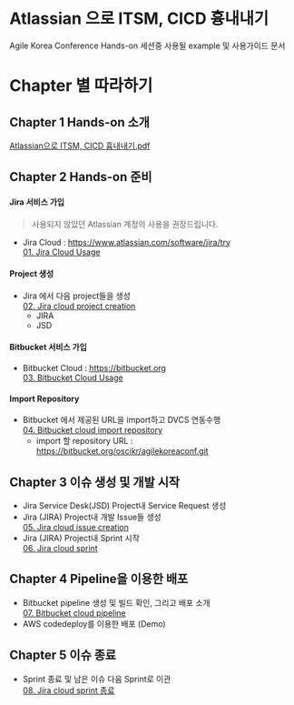 # Atlassian 으로 ITSM, CICD 흉내내기
Agile Korea Conference Hands-on 세션중 사용될 example 및 사용가이드 문서

# Chapter 별 따라하기
## Chapter 1 Hands-on 소개
[Atlassian으로 ITSM, CICD 흉내내기.pdf](https://github.com/jacobbaek/agilekoreaconference/blob/master/files/AgileConferenceITSMCICD흉내내기.pdf)

## Chapter 2 Hands-on 준비
#### Jira 서비스 가입
> 사용되지 않았던 Atlassian 계정의 사용을 권장드립니다.
- Jira Cloud : https://www.atlassian.com/software/jira/try <br>
[01. Jira Cloud Usage](https://github.com/jacobbaek/agilekoreaconference/blob/master/files/01.%2BJira%2Bcloud%2Bprepare.pdf)

#### Project 생성
- Jira 에서 다음 project들을 생성<br>
[02. Jira cloud project creation](https://github.com/jacobbaek/agilekoreaconference/blob/master/files/02.%2BJira%2Bcloud%2Bproject%2Bcreation.pdf)
  - JIRA
  - JSD

#### Bitbucket 서비스 가입
- Bitbucket Cloud : https://bitbucket.org<br>
[03. Bitbucket Cloud Usage](https://github.com/jacobbaek/agilekoreaconference/blob/master/files/03.%2BBitbucket%2Bcloud%2B%EC%A4%80%EB%B9%84.pdf)

#### Import Repository 
- Bitbucket 에서 제공된 URL을 import하고 DVCS 연동수행<br>
  [04. Bitbucket cloud import repository](https://github.com/jacobbaek/agilekoreaconference/blob/master/files/04.%2BBitbucket%2Bcloud%2Bimport%2Brepository.pdf)
  - import 할 repository URL : https://bitbucket.org/oscikr/agilekoreaconf.git

## Chapter 3 이슈 생성 및 개발 시작
- Jira Service Desk(JSD) Project내 Service Request 생성
- Jira (JIRA) Project내 개발 Issue들 생성<br>
  [05. Jira cloud issue creation](https://github.com/jacobbaek/agilekoreaconference/blob/master/files/05.%2BJira%2Bcloud%2Bissue%2Bcreation.pdf)
- Jira (JIRA) Project내 Sprint 시작<br>
  [06. Jira cloud sprint](https://github.com/jacobbaek/agilekoreaconference/blob/master/files/06.%2BJira%2Bcloud%2Bsprint.pdf)

## Chapter 4 Pipeline을 이용한 배포
- Bitbucket pipeline 생성 및 빌드 확인, 그리고 배포 소개<br>
  [07. Bitbucket cloud pipeline](https://github.com/jacobbaek/agilekoreaconference/blob/master/files/07.%2BBitbucket%2Bcloud%2Bpipeline.pdf)
- AWS codedeploy를 이용한 배포 (Demo)

## Chapter 5 이슈 종료
- Sprint 종료 및 남은 이슈 다음 Sprint로 이관<br>
  [08. Jira cloud sprint 종료](https://github.com/jacobbaek/agilekoreaconference/blob/master/files/08.%2BJira%2Bcloud%2Bsprint%2Bfinish.pdf)
